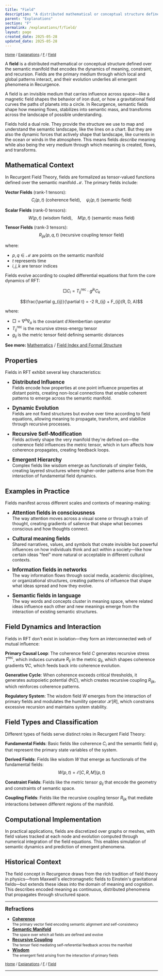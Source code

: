 ```yaml
---
title: "Field"
description: "A distributed mathematical or conceptual structure defined over the semantic manifold"
parent: "Explanations"
section: "F"
permalink: /explanations/f/field/
layout: page
created_date: 2025-05-28
updated_date: 2025-05-28
---
```


<small>[Home](/) / [Explanations](/explanations/) / [F](/explanations/f/) / <u>Field</u></small>

A **field** is a distributed mathematical or conceptual structure defined over the semantic manifold that encodes the dynamics of meaning, constraint, and recursion. Fields are the primary medium through which local and global patterns interact, and their evolution underlies all emergent phenomena in Recurgence.

A field is an invisible medium that carries influence across space—like a magnetic field shapes the behavior of iron dust, or how a gravitational field curves the paths of planets into a circle. In Recurgence, semantic fields shape how meaning flows, stabilizes into semantic mass, and transforms across the landscape of possible understanding.

Fields hold a dual role. They provide the structure we use to map and understand the semantic landscape, like the lines on a chart. But they are also the dynamic forces that actively shape that landscape, like currents in the ocean or winds in the atmosphere. This means fields *describe* meaning while also being the very medium through which meaning is created, flows, and transforms.

## Mathematical Context

In Recurgent Field Theory, fields are formalized as tensor-valued functions defined over the semantic manifold $\mathcal{M}$. The primary fields include:

**Vector Fields** (rank-1 tensors):
$$C_i(p,t) \text{ (coherence field)}, \quad \psi_i(p,t) \text{ (semantic field)}$$

**Scalar Fields** (rank-0 tensors):
$$W(p,t) \text{ (wisdom field)}, \quad M(p,t) \text{ (semantic mass field)}$$

**Tensor Fields** (rank-3 tensors):
$$R_{ijk}(p,q,t) \text{ (recursive coupling tensor field)}$$

where:
- $p, q \in \mathcal{M}$ are points on the semantic manifold
- $t$ represents time
- $i,j,k$ are tensor indices

Fields evolve according to coupled differential equations that form the core dynamics of RFT:

$$\Box C_i = T^{\text{rec}}_{ij} \cdot g^{jk} C_k$$

$$\frac{\partial g_{ij}}{\partial t} = -2 R_{ij} + F_{ij}(R, D, A)$$

where:
- $\Box = \nabla^a \nabla_a$ is the covariant d'Alembertian operator
- $T^{\text{rec}}_{ij}$ is the recursive stress-energy tensor
- $g_{ij}$ is the metric tensor field defining semantic distances

**See more:** [Mathematics](/math/) / [Field Index and Formal Structure](/math/02-field-index/)

## Properties

Fields in RFT exhibit several key characteristics:

- **<big>Distributed Influence</big>**  
Fields encode how properties at one point influence properties at distant points, creating non-local connections that enable coherent patterns to emerge across the semantic manifold.

- **<big>Dynamic Evolution</big>**  
Fields are not fixed structures but evolve over time according to field equations, allowing meaning to propagate, transform, and stabilize through recursive processes.

- **<big>Recursive Self-Modification</big>**  
Fields actively shape the very manifold they're defined on—the coherence field influences the metric tensor, which in turn affects how coherence propagates, creating feedback loops.

- **<big>Emergent Hierarchy</big>**  
Complex fields like wisdom emerge as functionals of simpler fields, creating layered structures where higher-order patterns arise from the interaction of fundamental field dynamics.

## Examples in Practice

Fields manifest across different scales and contexts of meaning-making:

- **<big>Attention fields in consciousness</big>**  
The way attention moves across a visual scene or through a train of thought, creating gradients of salience that shape what becomes conscious and how thoughts connect.

- **<big>Cultural meaning fields</big>**  
Shared narratives, values, and symbols that create invisible but powerful influences on how individuals think and act within a society—like how certain ideas "feel" more natural or acceptable in different cultural contexts.

- **<big>Information fields in networks</big>**  
The way information flows through social media, academic disciplines, or organizational structures, creating patterns of influence that shape what ideas spread and how they evolve.

- **<big>Semantic fields in language</big>**  
The way words and concepts cluster in meaning space, where related ideas influence each other and new meanings emerge from the interaction of existing semantic structures.

## Field Dynamics and Interaction

Fields in RFT don't exist in isolation—they form an interconnected web of mutual influence:

**Primary Causal Loop**: The coherence field $C$ generates recursive stress $T^{\text{rec}}$, which induces curvature $R_{ij}$ in the metric $g_{ij}$, which shapes coherence gradients $\nabla C$, which feeds back into coherence evolution.

**Generative Cycle**: When coherence exceeds critical thresholds, it generates autopoietic potential $\Phi(C)$, which creates recursive coupling $R_{ijk}$, which reinforces coherence patterns.

**Regulatory System**: The wisdom field $W$ emerges from the interaction of primary fields and modulates the humility operator $\mathcal{H}[R]$, which constrains excessive recursion and maintains system stability.

## Field Types and Classification

Different types of fields serve distinct roles in Recurgent Field Theory:

**Fundamental Fields**: Basic fields like coherence $C_i$ and the semantic field $\psi_i$ that represent the primary state variables of the system.

**Derived Fields**: Fields like wisdom $W$ that emerge as functionals of the fundamental fields:
$$W(p,t) = \mathcal{E}[C, R, M](p,t)$$

**Constraint Fields**: Fields like the metric tensor $g_{ij}$ that encode the geometry and constraints of semantic space.

**Coupling Fields**: Fields like the recursive coupling tensor $R_{ijk}$ that mediate interactions between different regions of the manifold.

## Computational Implementation

In practical applications, fields are discretized over graphs or meshes, with field values tracked at each node and evolution computed through numerical integration of the field equations. This enables simulation of semantic dynamics and prediction of emergent phenomena.

## Historical Context

The field concept in Recurgence draws from the rich tradition of field theory in physics—from Maxwell's electromagnetic fields to Einstein's gravitational fields—but extends these ideas into the domain of meaning and cognition. This describes encoded meaning as continuous, distributed phenomena that propagates through structured space.

---

**<big>Refractions</big>**

- **[Coherence](/explanations/c/coherence/)**  
  <small>The primary vector field encoding semantic alignment and self-consistency</small>
- **[Semantic Manifold](/explanations/s/semantic-manifold/)**  
  <small>The space over which all fields are defined and evolve</small>
- **[Recursive Coupling](/explanations/r/recursive-coupling/)**  
  <small>The tensor field mediating self-referential feedback across the manifold</small>
- **[Wisdom](/explanations/w/wisdom/)**  
  <small>The emergent field arising from the interaction of primary fields</small>

<small>[Home](/) / [Explanations](/explanations/) / [F](/explanations/f/) / <u>Field</u></small>

---

